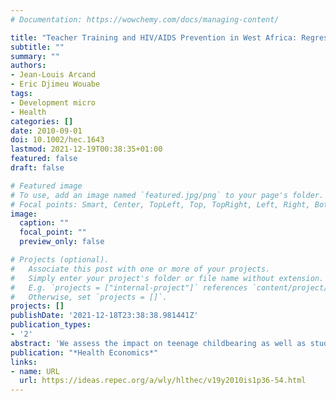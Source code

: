 ```yaml
---
# Documentation: https://wowchemy.com/docs/managing-content/

title: "Teacher Training and HIV/AIDS Prevention in West Africa: Regression Discontinuity Design Evidence from the Cameroon"
subtitle: ""
summary: ""
authors:
- Jean‐Louis Arcand
- Eric Djimeu Wouabe
tags: 
- Development micro
- Health
categories: []
date: 2010-09-01
doi: 10.1002/hec.1643
lastmod: 2021-12-19T00:38:35+01:00
featured: false
draft: false

# Featured image
# To use, add an image named `featured.jpg/png` to your page's folder.
# Focal points: Smart, Center, TopLeft, Top, TopRight, Left, Right, BottomLeft, Bottom, BottomRight.
image:
  caption: ""
  focal_point: ""
  preview_only: false

# Projects (optional).
#   Associate this post with one or more of your projects.
#   Simply enter your project's folder or file name without extension.
#   E.g. `projects = ["internal-project"]` references `content/project/deep-learning/index.md`.
#   Otherwise, set `projects = []`.
projects: []
publishDate: '2021-12-18T23:38:38.981441Z'
publication_types:
- '2'
abstract: 'We assess the impact on teenage childbearing as well as student knowledge, attitudes, and behavior of a typical HIV/AIDS teacher training program in the Cameroon. Applying a regression discontinuity design identification strategy based on the key administrative criterion that determined program deployment, we find that 15–17 year old girls in teacher training schools are between 7 and 10 percentage points less likely to have started childbearing, an objective proxy for the incidence of unprotected sex. They are also significantly more likely to have used a condom during their last sexual intercourse. For 12–13 year old girls, the likelihood of self‐reported abstinence and condom use is also significantly higher in treated schools, while the likelihood of having multiple partners is significantly lower.'
publication: "*Health Economics*"
links:
- name: URL
  url: https://ideas.repec.org/a/wly/hlthec/v19y2010is1p36-54.html
---
```

